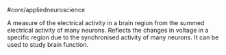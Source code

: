 #core/appliedneuroscience

A measure of the electrical activity in a brain region from the summed electrical activity of many neurons. Reflects the changes in voltage in a specific region due to the synchronised activity of many neurons. It can be used to study brain function.
